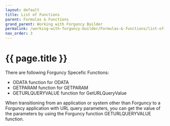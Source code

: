 ```yaml
---
layout: default
title: List of Functions
parent: Formulas & Functions
grand_parent: Working with Forguncy Builder
permalink: /working-with-forguncy-builder/Formulas-&-functions/list-of-functions/
nav_order: 3
---
```


# {{ page.title }}

There are following Forguncy Specefic Functions:

- ODATA function for ODATA
- GETPARAM function for GETPARAM
- GETURLQUERYVALUE function for GetURLQueryValue

When transitioning from an application or system other than Forguncy to a Forguncy application with URL query parameters, you can get the value of the parameters by using the Forguncy function GETURLQUERYVALUE function.